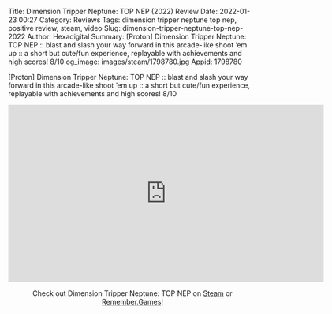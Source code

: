Title: Dimension Tripper Neptune: TOP NEP (2022) Review
Date: 2022-01-23 00:27
Category: Reviews
Tags: dimension tripper neptune top nep, positive review, steam, video
Slug: dimension-tripper-neptune-top-nep-2022
Author: Hexadigital
Summary: [Proton] Dimension Tripper Neptune: TOP NEP :: blast and slash your way forward in this arcade-like shoot ’em up :: a short but cute/fun experience, replayable with achievements and high scores! 8/10
og_image: images/steam/1798780.jpg
Appid: 1798780

[Proton] Dimension Tripper Neptune: TOP NEP :: blast and slash your way forward in this arcade-like shoot ’em up :: a short but cute/fun experience, replayable with achievements and high scores! 8/10

<center><iframe src="https://www.youtube.com/embed/5ky3ZO1maUE?feature=oembed" allow="accelerometer; autoplay; encrypted-media; gyroscope; picture-in-picture" width="640" height="360" frameborder="0"></iframe>

Check out Dimension Tripper Neptune: TOP NEP on [Steam](https://store.steampowered.com/app/1798780/?curator_clanid=34633900) or [Remember.Games](https://remember.games/game/2227/)!</center>